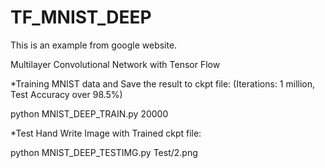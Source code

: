 # TF_MNIST_DEEP
This is an example from google website.

Multilayer Convolutional Network with Tensor Flow

*Training MNIST data and Save the result to ckpt file: (Iterations: 1 million, Test Accuracy over 98.5%)

python MNIST_DEEP_TRAIN.py 20000

*Test Hand Write Image with Trained ckpt file:

python MNIST_DEEP_TESTIMG.py Test/2.png

